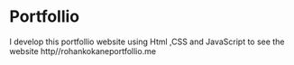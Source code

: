 # Portfollio
I develop this portfollio website using Html ,CSS and JavaScript to see the website http//rohankokaneportfollio.me

